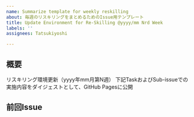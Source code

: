 ```yaml
---
name: Summarize template for weekly reskilling
about: 毎週のリスキリングをまとめるためのIssue用テンプレート
title: Update Environment for Re-Skilling @yyyy/mm Nrd Week
labels: ''
assignees: Tatsukiyoshi

---
```


## 概要
リスキリング環境更新（yyyy年mm月第N週）
下記TaskおよびSub-issueでの実施内容をダイジェストとして、GitHub Pagesに公開

## 前回Issue
